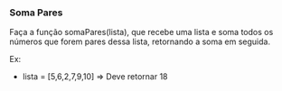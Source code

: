 ### Soma Pares ###

Faça a função somaPares(lista), que recebe uma lista e soma todos os números que forem pares dessa lista, retornando a soma em seguida.

Ex:

* lista = [5,6,2,7,9,10] =\> Deve retornar 18